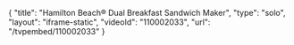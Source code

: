 {
    "title": "Hamilton Beach&reg; Dual Breakfast Sandwich Maker",
    "type": "solo",
    "layout": "iframe-static",
    "videoId": "110002033",
    "url": "\/tvpembed\/110002033"
}